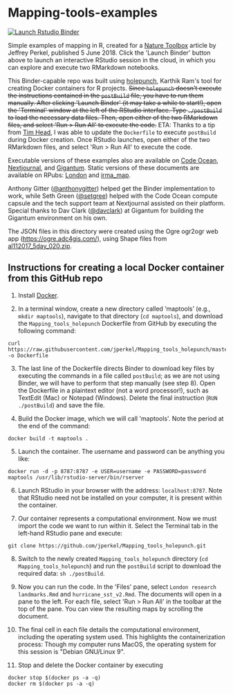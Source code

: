 # Mapping-tools-examples

  <!-- badges: start -->
  [![Launch Rstudio Binder](http://mybinder.org/badge_logo.svg)](https://mybinder.org/v2/gh/jperkel/Mapping_tools_holepunch/master?urlpath=rstudio)
  <!-- badges: end -->

Simple examples of mapping in R, created for a [Nature Toolbox](https://www.nature.com/articles/d41586-018-05331-6) article by Jeffrey Perkel, published 5 June 2018. Click the 'Launch Binder' button above to launch an interactive RStudio session in the cloud, in which you can explore and execute two RMarkdown notebooks. 

This Binder-capable repo was built using [holepunch](https://github.com/karthik/holepunch), Karthik Ram's tool for creating Docker containers for R projects. ~~Since `holepunch` doesn't execute the instructions contained in the `postBuild` file, you have to run them manually. After clicking 'Launch Binder' (it may take a while to start!), open the 'Terminal' window at the left of the RStudio interface. Type `./postBuild` to load the necessary data files. Then, open either of the two RMarkdown files, and select 'Run > Run All' to execute the code.~~ ETA: Thanks to a tip from [Tim Head](https://twitter.com/betatim), I was able to update the `Dockerfile` to execute `postBuild` during Docker creation. Once RStudio launches, open either of the two RMarkdown files, and select 'Run > Run All' to execute the code. 

Executable versions of these examples also are available on [Code Ocean](https://codeocean.com/capsule/4725205/tree/v1), [Nextjournal](https://nextjournal.com/jperkel/mapping-examples-in-nextjournal), and [Gigantum](https://gigantum.com/tinydav/mapping-tools-examples-rough-cut). Static versions of these documents are available on RPubs: [London](https://rpubs.com/j_perkel/London) and [irma_map](https://rpubs.com/j_perkel/irma_map).

Anthony Gitter ([@anthonygitter](https://twitter.com/anthonygitter)) helped get the Binder implementation to work, while Seth Green ([@setgree](https://twitter.com/setgree)) helped with the Code Ocean compute capsule and the tech support team at Nextjournal assisted on their platform. Special thanks to Dav Clark ([@davclark](https://twitter.com/davclark)) at Gigantum for building the Gigantum environment on his own.

The JSON files in this directory were created using the Ogre ogr2ogr web app (https://ogre.adc4gis.com/), using Shape files from [al112017_5day_020.zip](https://www.nhc.noaa.gov/gis/forecast/archive/al112017_5day_020.zip).

## Instructions for creating a local Docker container from this GitHub repo
1. Install [Docker](https://www.docker.com). 

2. In a terminal window, create a new directory called ‘maptools’ (e.g., `mkdir maptools`), navigate to that directory (`cd maptools`), and download the `Mapping_tools_holepunch` Dockerfile from GitHub by executing the following command: 
```
curl https://raw.githubusercontent.com/jperkel/Mapping_tools_holepunch/master/.binder/Dockerfile -o Dockerfile
```

3. The last line of the Dockerfile directs Binder to download key files by executing the commands in a file called `postBuild`; as we are not using Binder, we will have to perform that step manually (see step 8). Open the Dockerfile in a plaintext editor (not a word processor!), such as TextEdit (Mac) or Notepad (Windows). Delete the final instruction (`RUN ./postBuild`) and save the file.

4. Build the Docker image, which we will call 'maptools'. Note the period at the end of the command: 
```
docker build -t maptools .
```

5. Launch the container. The username and password can be anything you like:
```
docker run -d -p 8787:8787 -e USER=username -e PASSWORD=password maptools /usr/lib/rstudio-server/bin/rserver
```

6. Launch RStudio in your browser with the address: `localhost:8787`. Note that RStudio need not be installed on your computer, it is present within the container.

7. Our container represents a computational environment. Now we must import the code we want to run within it. Select the Terminal tab in the left-hand RStudio pane and execute: 
```
git clone https://github.com/jperkel/Mapping_tools_holepunch.git
```

8. Switch to the newly created `Mapping_tools_holepunch` directory (`cd Mapping_tools_holepunch`) and run the `postBuild` script to download the required data: `sh ./postBuild`.

9. Now you can run the code. In the 'Files' pane, select `London research landmarks.Rmd` and `hurricane_sst_v2.Rmd`. The documents will open in a pane to the left. For each file, select 'Run > Run All' in the toolbar at the top of the pane. You can view the resulting maps by scrolling the document.

10. The final cell in each file details the computational environment, including the operating system used. This highlights the containerization process: Though my computer runs MacOS, the operating system for this session is "Debian GNU/Linux 9".

11. Stop and delete the Docker container by executing 
```
docker stop $(docker ps -a -q) 
docker rm $(docker ps -a -q)
```
